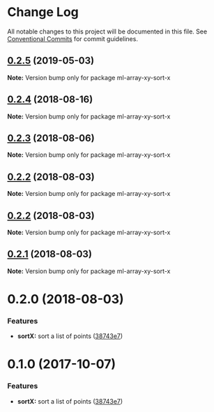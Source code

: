 # Change Log

All notable changes to this project will be documented in this file.
See [Conventional Commits](https://conventionalcommits.org) for commit guidelines.

## [0.2.5](https://github.com/mljs/array-xy/compare/ml-array-xy-sort-x@0.2.4...ml-array-xy-sort-x@0.2.5) (2019-05-03)

**Note:** Version bump only for package ml-array-xy-sort-x





<a name="0.2.4"></a>
## [0.2.4](https://github.com/mljs/array-xy/compare/ml-array-xy-sort-x@0.2.3...ml-array-xy-sort-x@0.2.4) (2018-08-16)




**Note:** Version bump only for package ml-array-xy-sort-x

<a name="0.2.3"></a>
## [0.2.3](https://github.com/mljs/array-xy/compare/ml-array-xy-sort-x@0.2.2...ml-array-xy-sort-x@0.2.3) (2018-08-06)




**Note:** Version bump only for package ml-array-xy-sort-x

<a name="0.2.2"></a>
## [0.2.2](https://github.com/mljs/array-xy/compare/ml-array-xy-sort-x@0.2.2...ml-array-xy-sort-x@0.2.2) (2018-08-03)




**Note:** Version bump only for package ml-array-xy-sort-x

<a name="0.2.2"></a>
## [0.2.2](https://github.com/mljs/array-xy/compare/ml-array-xy-sort-x@0.2.1...ml-array-xy-sort-x@0.2.2) (2018-08-03)




**Note:** Version bump only for package ml-array-xy-sort-x

<a name="0.2.1"></a>
## [0.2.1](https://github.com/mljs/array-xy/compare/ml-array-xy-sort-x@0.2.0...ml-array-xy-sort-x@0.2.1) (2018-08-03)

**Note:** Version bump only for package ml-array-xy-sort-x





<a name="0.2.0"></a>
# 0.2.0 (2018-08-03)


### Features

* **sortX:** sort a list of points ([38743e7](https://github.com/mljs/array-xy/commit/38743e7))





<a name="0.1.0"></a>
# 0.1.0 (2017-10-07)


### Features

* **sortX:** sort a list of points ([38743e7](https://github.com/mljs/array-xy/commit/38743e7))
